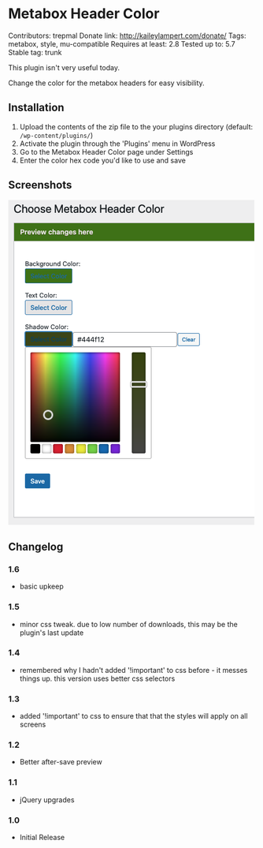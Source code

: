 # Metabox Header Color

Contributors: trepmal
Donate link: http://kaileylampert.com/donate/
Tags: metabox, style, mu-compatible
Requires at least: 2.8
Tested up to: 5.7
Stable tag: trunk

This plugin isn't very useful today.

Change the color for the metabox headers for easy visibility.

## Installation

1. Upload the contents of the zip file to the your plugins directory (default: `/wp-content/plugins/`)
2. Activate the plugin through the 'Plugins' menu in WordPress
3. Go to the Metabox Header Color page under Settings
4. Enter the color hex code you'd like to use and save

## Screenshots

![Background, text, and shadow color options.](.wordpress-org/screenshot-1.png)

## Changelog

### 1.6
* basic upkeep

### 1.5
* minor css tweak. due to low number of downloads, this may be the plugin's last update

### 1.4
* remembered why I hadn't added '!important' to css before - it messes things up. this version uses better css selectors

### 1.3
* added '!important' to css to ensure that that the styles will apply on all screens

### 1.2
* Better after-save preview

### 1.1
* jQuery upgrades

### 1.0
* Initial Release